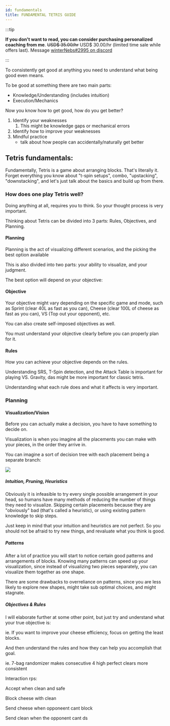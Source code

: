 ```yaml
---
id: fundamentals
title: FUNDAMENTAL TETRIS GUIDE
---
```


:::tip

**If you don't want to read, you can consider purchasing personalized coaching from me**. ~~USD$ 35.00/hr~~ USD$ 30.00/hr (limited time sale while offers last). Message [winterNebs#2995 on discord](http://fourwi.de)

:::

To consistently get good at anything you need to understand what being good even means. 

To be good at something there are two main parts:

- Knowledge/Understanding (includes intuition)
- Execution/Mechanics

Now you know how to get good, how do you get better?

1. Identify your weaknesses
   1. This might be knowledge gaps or mechanical errors
2. Identify how to improve your weaknesses
3. Mindful practice
   - talk about how people can accidentally/naturally get better

## Tetris fundamentals:

Fundamentally, Tetris is a game about arranging blocks. That's literally it. Forget everything you know about "t-spin setups", combo, "upstacking", "downstacking", and let's just talk about the basics and build up from there. 

### How does one play Tetris well?

Doing anything at all, requires you to think. So your thought process is very important.

Thinking about Tetris can be divided into 3 parts: Rules, Objectives, and Planning.

#### Planning

Planning is the act of visualizing different scenarios, and the picking the best option available

This is also divided into two parts: your ability to visualize, and your judgment.

The best option will depend on your objective:

#### Objective

Your objective might vary depending on the specific game and mode, such as Sprint (clear 40L as fast as you can), Cheese (clear 100L of cheese as fast as you can), VS (Top out your opponent), etc. 

You can also create self-imposed objectives as well. 

You must understand your objective clearly before you can properly plan for it. 

#### Rules

How you can achieve your objective depends on the rules. 

Understanding SRS, T-Spin detection, and the Attack Table is important for playing VS. Gravity, das might be more important for classic tetris.

Understanding what each rule does and what it affects is very important.

### Planning

#### Visualization/Vision

Before you can actually make a decision, you have to have something to decide on. 

Visualization is when you imagine all the placements you can make with your pieces, in the order they arrive in.

You can imagine a sort of decision tree with each placement being a separate branch:

![](https://i.imgur.com/qdthVQN.png)



##### Intuition, Pruning, Heuristics 

Obviously it is infeasible to try every single possible arrangement in your head, so humans have many methods of reducing the number of things they need to visualize. Skipping certain placements because they are "obviously" bad (that's called a heuristic), or using existing pattern knowledge to skip steps.

Just keep in mind that your intuition and heuristics are not perfect. So you should not be afraid to try new things, and revaluate what you think is good. 

##### Patterns 

After a lot of practice you will start to notice certain good patterns and arrangements of blocks. Knowing many patterns can speed up your visualization, since instead of visualizing two pieces separately, you can visualize them together as one shape.  

There are some drawbacks to overreliance on patterns, since you are less likely to explore new shapes, might take sub optimal choices, and might stagnate. 

##### Objectives & Rules

I will elaborate further at some other point, but just try and understand what your true objective is: 

ie. If you want to improve your cheese efficiency, focus on getting the least blocks.

And then understand the rules and how they can help you accomplish that goal. 

ie. 7-bag randomizer makes consecutive 4 high perfect clears more consistent  



Interaction rps: 

Accept when clean and safe

Block cheese with clean

Send cheese when opponeent cant block

Send clean when the opponent cant ds

